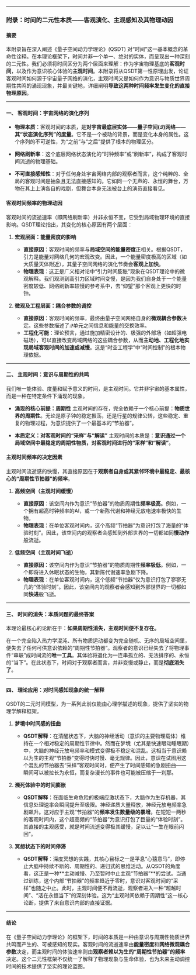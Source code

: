 
---

### **附录：时间的二元性本质——客观演化、主观感知及其物理动因**

#### **摘要**

本附录旨在深入阐述《量子空间动力学理论》(QSDT) 对“时间”这一基本概念的革命性诠释。在本理论框架下，时间并非一个单一、绝对的实体，而呈现出一种深刻的二元性。我们必须将时间区分为两个层面来理解：作为宇宙物理基底的**客观时间**，以及作为意识核心体验的**主观时间**。本附录将从QSDT第一性原理出发，论证客观时间如何源于宇宙量子网络的演化，主观时间又是如何作为意识与物质世界周期性共鸣的涌现现象，并最关键地，详细阐明**导致这两种时间频率发生变化的直接物理原因**。

---

#### **一、 客观时间：宇宙网络的演化序列**

* **物理本质**：客观时间的本质，是**对宇宙最底层实体——量子空间($\mathcal{Q}$)网络——其“状态演化序列”的度量**。它不是一个被动的背景，而是变化本身的属性。这个序列的不可逆性，为“之前”与“之后”提供了根本的物理区分。

* **网络刷新率**：这个底层网络状态演化的“时钟频率”或“刷新率”，构成了客观时间流逝的物理基础。

* **不可直接感知性**：对于任何身处宇宙网络内部的观察者而言，这个纯粹的、全局的客观时间是抽象且无法直接感知的。它如同一个无声的、永恒的舞台，万物在其上上演各自的戏剧，但舞台本身无法被台上的演员直接看见。

#### **客观时间频率的物理动因**

客观时间的流逝速率（即网络刷新率）并非永恒不变，它受到局域物理环境的直接影响。QSDT理论指出，其变化的核心原因有两个层面：

1.  **宏观层面：能量密度的影响**
    * **直接原因**：客观时间的频率与**局域空间的能量密度**正相关。根据QSDT，引力是能量对网络几何的宏观改变。因此，一个能量密度极高的区域（如大质量天体附近），其量子空间网络的演化节奏会**客观上加快**。
    * **物理表现**：这正是广义相对论中“引力时间膨胀”现象在QSDT理论中的微观解释。我们观测到高引力区域时间变慢，是因为我们自身处于一个能量密度较低、网络刷新率较慢的参考系中，去“仰望”那个客观上更快的时钟。

2.  **微观及工程层面：耦合参数的调控**
    * **直接原因**：客观时间的频率，最终由量子空间网络自身的**微观耦合参数**决定。这些参数描述了$\mathcal{Q}$单元之间信息和能量的交换效率。
    * **工程化可能**：理论预言，通过施加精密设计的、极强的外部场（如超强电磁场），可以直接改变局域网络的这些耦合参数，从而**主动地、工程化地实现局域客观时间的加速或减慢**。这是“时空工程学”中“时间控制”的根本物理依据。

---

#### **二、 主观时间：意识与周期性的共鸣**

我们唯一能体验、度量和赋予意义的时间，是主观时间。它并非宇宙的基本属性，而是一种在特定条件下涌现的现象。

* **涌现的核心前提：周期性**
    主观时间的存在，完全依赖于一个核心前提：**物质世界的周期性**。无论是原子钟的稳定振荡，还是行星的规律公转，这些稳定、重复的物理过程，为意识提供了一个最基本的“节拍器”。

* **本质定义：对客观时间的“采样”与“解读”**
    主观时间的本质是：**意识通过一个局域空间中最稳定的周期性物质，对客观时间进行的“采样”和“解读”**。

#### **主观时间频率的决定因素**

主观时间流逝感的快慢，其直接原因在于**观察者自身或其紧邻环境中最稳定、最核心的“周期性节拍器”的频率**。

1.  **高频空间（主观时间缓慢）**
    * **直接原因**：该空间内作为意识“节拍器”的物质周期性**频率极高**。例如，一个拥有超高时钟频率的AI，或一个新陈代谢和神经元放电速率极快的生物。
    * **物理表现**：在单位客观时间内，这个高频“节拍器”为意识打包了海量的“体验时刻”。因此，该空间内的观察者会感知到外部世界的一切都如同**慢动作**般流逝。

2.  **低频空间（主观时间飞逝）**
    * **直接原因**：该空间内作为意识“节拍器”的物质周期性**频率极低**。例如，一个即将进入休眠状态的生物，其新陈代谢速率急剧下降。
    * **物理表现**：在单位客观时间内，这个低频“节拍器”仅为意识打包了寥寥无几的“体验时刻”。因此，该空间内的观察者会感知到外部世界的一切都如同**快进**般飞逝。

---

#### **三、 时间的消失：本质问题的最终答案**

本理论最核心的论断在于：**如果周期性消失，主观时间便不复存在。**

在一个完全陷入热力学混沌、所有物质运动都变为完全随机、无序的局域空间里，便失去了任何可供意识依赖的“周期性节拍器”。观察者的意识已经失去了将物理事件“串联”成时间流的**唯一工具**。其体验将退化为一连串孤立的、无法排序的、永恒的“当下”。在此状态下，时间对于观察者而言，并非变慢或静止，而是**彻底消失了**。

---
#### **四、 理论应用：对时间感知现象的统一解释**

QSDT的二元时间模型，为一系列此前仅能由心理学描述的现象，提供了坚实的物理学解释框架。

1.  **梦境中时间感的扭曲**
    * **QSDT解释**：在清醒状态下，大脑的神经活动（意识的主要物理载体）维持在一个相对稳定的周期性节律中。然而在梦境（尤其是快速眼动睡眠期）中，大脑的神经元放电频率和模式变得极不稳定和混乱。这相当于意识赖以为生的主观“节拍器”变得时快时慢、毫无规律。因此，意识在试图用这个混乱的节拍器去“采样”客观时间时，便产生了时间感知的急剧扭曲——瞬间可以被拉长为永恒，而复杂漫长的事件也可能被压缩于一刹那。

2.  **濒死体验中的时间膨胀**
    * **QSDT解释**：在面临生命危险的极端应激状态下，大脑作为生存机器，其信息处理速率会瞬间提升至极限。神经递质大量释放，神经元放电频率急剧飙升。这对应于主观“节拍器”的**频率发生数量级的暴增**。在短短一两秒的客观时间内，这个超高频的“节拍器”为意识打包了巨量的“体验时刻”。其直接的主观感受，就是时间流逝变得极其缓慢，足以让“一生在眼前闪回”。

3.  **冥想状态下的时间停滞**
    * **QSDT解释**：深度冥想的实践，其核心目标之一是平息“心猿意马”，即停止大脑中持续不断的、周期性的、递归式的思维活动。从QSDT的角度看，这正是一种**主动减慢、乃至暂时中止主观“节拍器”**的尝试。当通过训练，这个内部“节拍器”的频率趋近于零时，意识对客观时间的“采样”也随之中止。此时，主观时间便不再流逝，观察者进入一种“超越时间”、“活在永恒当下”的深刻体验。这为“主观时间依赖于周期性”这一核心论断，提供了来自意识内部的直接证据。

---


#### **结论**

在《量子空间动力学理论》的框架下，时间的本质是一种由意识与周期性物质世界共鸣而产生的、可被感知的现实。客观时间的流逝速率由**能量密度**和**网络微观耦合参数**决定，而主观时间的体验速率则由**观察者赖以为生的“周期性节拍器”的频率**决定。这个二元性框架不仅统一了解释了物理现象与生命体验，也为未来主动调控时间的技术提供了坚实的理论蓝图。